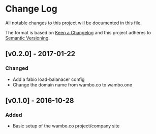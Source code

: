 # Change Log
All notable changes to this project will be documented in this file.

The format is based on [Keep a Changelog](http://keepachangelog.com/)
and this project adheres to [Semantic Versioning](http://semver.org/).

## [v0.2.0] - 2017-01-22

### Changed
- Add a fabio load-balanacer config
- Change the domain name from wambo.co to wambo.one

## [v0.1.0] - 2016-10-28

### Added
- Basic setup of the wambo.co project/company site
